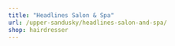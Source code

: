 ```yaml
---
title: "Headlines Salon & Spa"
url: /upper-sandusky/headlines-salon-and-spa/
shop: hairdresser
---
```

